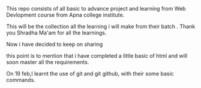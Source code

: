 <p>This repo consists of all basic to advance project and learning from Web Devlopment course from Apna college institute.</p>
  <p>This will be the collection all the learning i will make from their batch . Thank you Shradha Ma'am for all the learnings.</p>
<p>Now i have decided to keep on sharing </p>
this point is to mention that i have completed a little basic of html and will soon master all the requirements.
<p>On 19 feb,I learnt the use of git and git github, with their some basic commands.</p>
